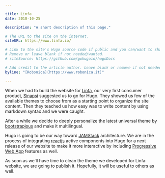 ```yaml
---

title: Linfa
date: 2018-10-25

description: "A short description of this page."

# The URL to the site on the internet.
siteURL: https://www.linfa.io/

# Link to the site's Hugo source code if public and you can/want to share.
# Remove or leave blank if not needed/wanted.
# siteSource: https://github.com/gohugoio/hugoDocs

# Add credit to the article author. Leave blank or remove if not needed/wanted.
byline: "[Robonica](https://www.robonica.it)"

---
```


When we had to build the website for [Linfa](https://linfa.io), our very first consumer product, [Sinapsi](http://www.sinapsi.com) suggested us to go for Hugo. They showed us few of the available themes to choose from as a starting point to organize the site content. Then they teached us how easy was to write content by using markdown syntax and we were caught.

After a while we decide to deeply personalize the latest universal theme by [bootstrapious](https://bootstrapious.com/p/universal-business-e-commerce-template) and make it multilingual.

Hugo is going to be our way toward [JAMStack](https://jamstack.org/) architecture. We are in the process of integrating [reactjs](https://reactjs.org/) active components into Hugo for a next release of our website to make it more interactive by including [Progressive Web App](https://developers.google.com/web/progressive-web-apps/) features as well. 

As soon as we'll have time to clean the theme we developed for Linfa website, we are going to publish it. Hopefully, it will be useful to others as well. 
